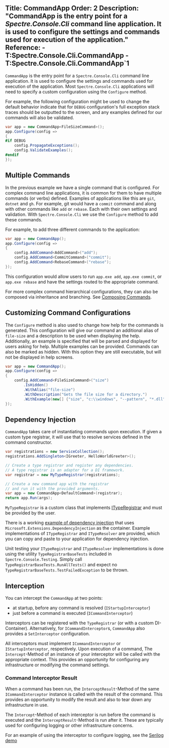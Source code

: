 Title: CommandApp
Order: 2
Description: "**CommandApp** is the entry point for a *Spectre.Console.Cli* command line application. It is used to configure the settings and commands used for execution of the application."
Reference:
    - T:Spectre.Console.Cli.CommandApp
    - T:Spectre.Console.Cli.CommandApp`1
---

`CommandApp` is the entry point for a `Spectre.Console.Cli` command line application. It is used to configure the settings and commands used for execution of the application. Most `Spectre.Console.Cli` applications will need to specify a custom configuration using the `Configure` method.

For example, the following configuration might be used to change the default behavior indicate that for `DEBUG` configuration's full exception stack traces should be outputted to the screen, and any examples defined for our commands will also be validated.

```csharp
var app = new CommandApp<FileSizeCommand>();
app.Configure(config =>
{
#if DEBUG
    config.PropagateExceptions();
    config.ValidateExamples();
#endif
});
```

## Multiple Commands

In the previous example we have a single command that is configured. For complex command line applications, it is common for them to have multiple commands (or verbs) defined. Examples of applications like this are `git`, `dotnet` and `gh`. For example, git would have a `commit` command and along with other commands like `add` or `rebase`. Each with their own settings and validation. With `Spectre.Console.Cli` we use the `Configure` method to add these commands.

For example, to add three different commands to the application:

```csharp
var app = new CommandApp();
app.Configure(config =>
{
    config.AddCommand<AddCommand>("add");
    config.AddCommand<CommitCommand>("commit");
    config.AddCommand<RebaseCommand>("rebase");
});
```

This configuration would allow users to run `app.exe add`, `app.exe commit`, or `app.exe rebase` and have the settings routed to the appropriate command.

For more complex command hierarchical configurations, they can also be composed via inheritance and branching. See [Composing Commands](./composing).

## Customizing Command Configurations

The `Configure` method is also used to change how help for the commands is generated. This configuration will give our command an additional alias of `file-size` and a description to be used when displaying the help. Additionally, an example is specified that will be parsed and displayed for users asking for help. Multiple examples can be provided. Commands can also be marked as hidden. With this option they are still executable, but will not be displayed in help screens.

``` csharp
var app = new CommandApp();
app.Configure(config =>
{
    config.AddCommand<FileSizeCommand>("size")
        .IsHidden()
        .WithAlias("file-size")
        .WithDescription("Gets the file size for a directory.")
        .WithExample(new[] {"size", "c:\\windows", "--pattern", "*.dll"});
});
```

## Dependency Injection

`CommandApp` takes care of instantiating commands upon execution. If given a custom type registrar, it will use that to resolve services defined in the command constructor.

```csharp
var registrations = new ServiceCollection();
registrations.AddSingleton<IGreeter, HelloWorldGreeter>();

// Create a type registrar and register any dependencies.
// A type registrar is an adapter for a DI framework.
var registrar = new MyTypeRegistrar(registrations);

// Create a new command app with the registrar
// and run it with the provided arguments.
var app = new CommandApp<DefaultCommand>(registrar);
return app.Run(args);
```

<?# Alert ?>
  `MyTypeRegistrar` is a custom class that implements [ITypeRegistrar](xref:T:Spectre.Console.Cli.ITypeRegistrar) and must be provided by the user.
<?#/ Alert ?>

There is a working [example of dependency injection](https://github.com/spectreconsole/examples/tree/main/examples/Cli/Injection) that uses `Microsoft.Extensions.DependencyInjection` as the container. Example implementations of `ITypeRegistrar` and `ITypeResolver` are provided, which you can copy and paste to your application for dependency injection.

Unit testing your `ITypeRegistrar` and `ITypeResolver` implementations is done using the utility `TypeRegistrarBaseTests` included in `Spectre.Console.Testing`. Simply call `TypeRegistrarBaseTests.RunAllTests()` and expect no `TypeRegistrarBaseTests.TestFailedException` to be thrown.

## Interception

You can intercept the `CommandApp` at two points:

- at startup, before any command is resolved (`IStartupInterceptor`)
- just before a command is executed (`ICommandInterceptor`)

Interceptors can be registered with the `TypeRegistrar` (or with a custom DI-Container). Alternatively, for `ICommandInterceptor`s, `CommandApp` also provides a `SetInterceptor` configuration.

All interceptors must implement `ICommandInterceptor` or `IStartupInterceptor`, respectively.
Upon execution of a command, The `Intercept`-Method of an instance of your interceptor will be called with the appropriate context.
This provides an opportunity for configuring any infrastructure or modifying the command settings.

### Command Interceptor Result

When a command has been run, the `InterceptResult`-Method of the same `ICommandInterceptor` instance is called with the result of the command.
This provides an opportunity to modify the result and also to tear down any infrastructure in use.

The `Intercept`-Method of each interceptor is run before the command is executed and the `InterceptResult`-Method is run after it. These are typically used for configuring logging or other infrastructure concerns.

For an example of using the interceptor to configure logging, see the [Serilog demo](https://github.com/spectreconsole/examples/tree/main/examples/Cli/Logging)
